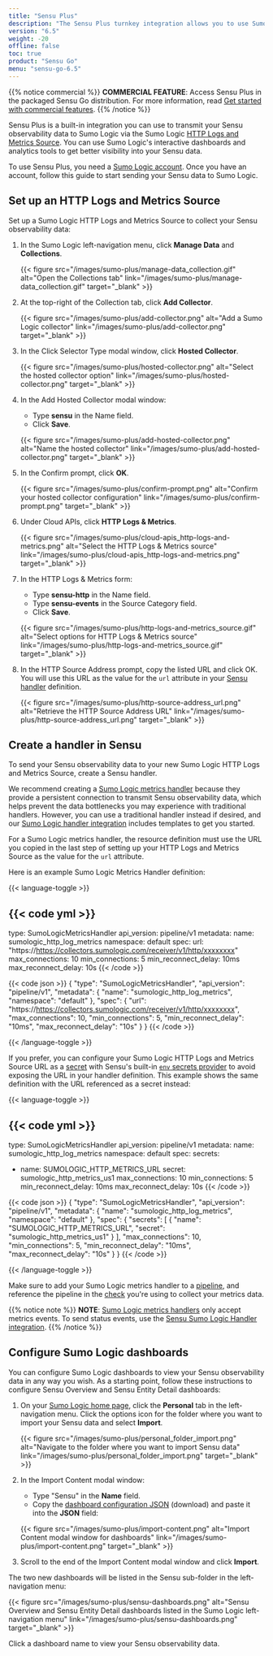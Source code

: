 ```yaml
---
title: "Sensu Plus"
description: "The Sensu Plus turnkey integration allows you to use Sumo Logic to extract insights from your Sensu observability data. Read this article to get set up and start using Sensu Plus."
version: "6.5"
weight: -20
offline: false
toc: true
product: "Sensu Go"
menu: "sensu-go-6.5"
---
```


{{% notice commercial %}}
**COMMERCIAL FEATURE**: Access Sensu Plus in the packaged Sensu Go distribution.
For more information, read [Get started with commercial features](../commercial/).
{{% /notice %}}

Sensu Plus is a built-in integration you can use to transmit your Sensu observability data to Sumo Logic via the Sumo Logic [HTTP Logs and Metrics Source][1].
You can use Sumo Logic's interactive dashboards and analytics tools to get better visibility into your Sensu data.

To use Sensu Plus, you need a [Sumo Logic account][2].
Once you have an account, follow this guide to start sending your Sensu data to Sumo Logic.

## Set up an HTTP Logs and Metrics Source

Set up a Sumo Logic HTTP Logs and Metrics Source to collect your Sensu observability data:

1. In the Sumo Logic left-navigation menu, click **Manage Data** and **Collections**.

    {{< figure src="/images/sumo-plus/manage-data_collection.gif" alt="Open the Collections tab" link="/images/sumo-plus/manage-data_collection.gif" target="_blank" >}}

2. At the top-right of the Collection tab, click **Add Collector**.

    {{< figure src="/images/sumo-plus/add-collector.png" alt="Add a Sumo Logic collector" link="/images/sumo-plus/add-collector.png" target="_blank" >}}

3. In the Click Selector Type modal window, click **Hosted Collector**.

    {{< figure src="/images/sumo-plus/hosted-collector.png" alt="Select the hosted collector option" link="/images/sumo-plus/hosted-collector.png" target="_blank" >}}

4. In the Add Hosted Collector modal window:
    - Type **sensu** in the Name field.
    - Click **Save**.

    {{< figure src="/images/sumo-plus/add-hosted-collector.png" alt="Name the hosted collector" link="/images/sumo-plus/add-hosted-collector.png" target="_blank" >}}

5. In the Confirm prompt, click **OK**.

    {{< figure src="/images/sumo-plus/confirm-prompt.png" alt="Confirm your hosted collector configuration" link="/images/sumo-plus/confirm-prompt.png" target="_blank" >}}

6. Under Cloud APIs, click **HTTP Logs & Metrics**.

    {{< figure src="/images/sumo-plus/cloud-apis_http-logs-and-metrics.png" alt="Select the HTTP Logs & Metrics source" link="/images/sumo-plus/cloud-apis_http-logs-and-metrics.png" target="_blank" >}}

7. In the HTTP Logs & Metrics form:
    - Type **sensu-http** in the Name field.
    - Type **sensu-events** in the Source Category field.
    - Click **Save**.

    {{< figure src="/images/sumo-plus/http-logs-and-metrics_source.gif" alt="Select options for HTTP Logs & Metrics source" link="/images/sumo-plus/http-logs-and-metrics_source.gif" target="_blank" >}}

8. In the HTTP Source Address prompt, copy the listed URL and click OK.
You will use this URL as the value for the `url` attribute in your [Sensu handler][3] definition.

    {{< figure src="/images/sumo-plus/http-source-address_url.png" alt="Retrieve the HTTP Source Address URL" link="/images/sumo-plus/http-source-address_url.png" target="_blank" >}}

## Create a handler in Sensu

To send your Sensu observability data to your new Sumo Logic HTTP Logs and Metrics Source, create a Sensu handler.

We recommend creating a [Sumo Logic metrics handler][5] because they provide a persistent connection to transmit Sensu observability data, which helps prevent the data bottlenecks you may experience with traditional handlers.
However, you can use a traditional handler instead if desired, and our [Sumo Logic handler integration][11] includes templates to get you started.

For a Sumo Logic metrics handler, the resource definition must use the URL you copied in the last step of setting up your HTTP Logs and Metrics Source as the value for the `url` attribute.

Here is an example Sumo Logic Metrics Handler definition:

{{< language-toggle >}}

{{< code yml >}}
---
type: SumoLogicMetricsHandler
api_version: pipeline/v1
metadata:
  name: sumologic_http_log_metrics
  namespace: default
spec:
  url: "https://https://collectors.sumologic.com/receiver/v1/http/xxxxxxxx"
  max_connections: 10
  min_connections: 5
  min_reconnect_delay: 10ms
  max_reconnect_delay: 10s
{{< /code >}}

{{< code json >}}
{
  "type": "SumoLogicMetricsHandler",
  "api_version": "pipeline/v1",
  "metadata": {
    "name": "sumologic_http_log_metrics",
    "namespace": "default"
  },
  "spec": {
    "url": "https://https://collectors.sumologic.com/receiver/v1/http/xxxxxxxx",
    "max_connections": 10,
    "min_connections": 5,
    "min_reconnect_delay": "10ms",
    "max_reconnect_delay": "10s"
  }
}
{{< /code >}}

{{< /language-toggle >}}

If you prefer, you can configure your Sumo Logic HTTP Logs and Metrics Source URL as a [secret][6] with Sensu's built-in [`env` secrets provider][7] to avoid exposing the URL in your handler definition.
This example shows the same definition with the URL referenced as a secret instead:

{{< language-toggle >}}

{{< code yml >}}
---
type: SumoLogicMetricsHandler
api_version: pipeline/v1
metadata:
  name: sumologic_http_log_metrics
  namespace: default
spec:
  secrets:
  - name: SUMOLOGIC_HTTP_METRICS_URL
    secret: sumologic_http_metrics_us1
  max_connections: 10
  min_connections: 5
  min_reconnect_delay: 10ms
  max_reconnect_delay: 10s
{{< /code >}}

{{< code json >}}
{
  "type": "SumoLogicMetricsHandler",
  "api_version": "pipeline/v1",
  "metadata": {
    "name": "sumologic_http_log_metrics",
    "namespace": "default"
  },
  "spec": {
    "secrets": [
      {
        "name": "SUMOLOGIC_HTTP_METRICS_URL",
        "secret": "sumologic_http_metrics_us1"
      }
    ],
    "max_connections": 10,
    "min_connections": 5,
    "min_reconnect_delay": "10ms",
    "max_reconnect_delay": "10s"
  }
}
{{< /code >}}

{{< /language-toggle >}}

Make sure to add your Sumo Logic metrics handler to a [pipeline][8], and reference the pipeline in the [check][9] you're using to collect your metrics data.

{{% notice note %}}
**NOTE**: [Sumo Logic metrics handlers](../observability-pipeline/observe-process/sumo-logic-metrics-handlers) only accept metrics events.
To send status events, use the [Sensu Sumo Logic Handler integration](../plugins/supported-integrations/sumologic/).
{{% /notice %}}

## Configure Sumo Logic dashboards

You can configure Sumo Logic dashboards to view your Sensu observability data in any way you wish.
As a starting point, follow these instructions to configure Sensu Overview and Sensu Entity Detail dashboards:

1. On your [Sumo Logic home page][10], click the **Personal** tab in the left-navigation menu.
Click the options icon for the folder where you want to import your Sensu data and select **Import**.

    {{< figure src="/images/sumo-plus/personal_folder_import.png" alt="Navigate to the folder where you want to import Sensu data" link="/images/sumo-plus/personal_folder_import.png" target="_blank" >}}

2. In the Import Content modal window:
    - Type "Sensu" in the **Name** field.
    - Copy the [dashboard configuration JSON](../files/sensu-plus-dashboard-config.json) (download) and paste it into the **JSON** field:

    {{< figure src="/images/sumo-plus/import-content.png" alt="Import Content modal window for dashboards" link="/images/sumo-plus/import-content.png" target="_blank" >}}


5. Scroll to the end of the Import Content modal window and click **Import**.

The two new dashboards will be listed in the Sensu sub-folder in the left-navigation menu:

{{< figure src="/images/sumo-plus/sensu-dashboards.png" alt="Sensu Overview and Sensu Entity Detail dashboards listed in the Sumo Logic left-navigation menu" link="/images/sumo-plus/sensu-dashboards.png" target="_blank" >}}

Click a dashboard name to view your Sensu observability data.


[1]: https://help.sumologic.com/03Send-Data/Sources/02Sources-for-Hosted-Collectors/HTTP-Source
[2]: https://www.sumologic.com/sign-up/
[3]: #create-a-handler-in-sensu
[5]: ../observability-pipeline/observe-process/sumo-logic-metrics-handlers
[6]: ../operations/manage-secrets/secrets/
[7]: ../operations/manage-secrets/secrets-providers/#env-secrets-provider-example
[8]: ../observability-pipeline/observe-process/pipelines/
[9]: ../observability-pipeline/observe-schedule/checks/
[10]: https://service.sumologic.com/ui/#/home
[11]: ../plugins/supported-integrations/sumologic/

